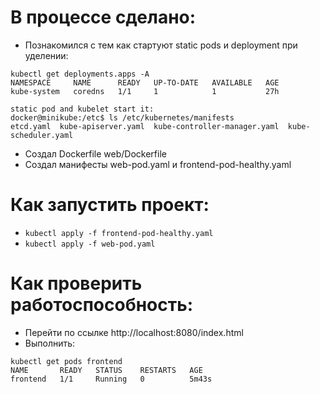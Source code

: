 # В процессе сделано:
 - Познакомился с тем как стартуют static pods и deployment при уделении:
```
kubectl get deployments.apps -A
NAMESPACE     NAME      READY   UP-TO-DATE   AVAILABLE   AGE
kube-system   coredns   1/1     1            1           27h

static pod and kubelet start it:
docker@minikube:/etc$ ls /etc/kubernetes/manifests
etcd.yaml  kube-apiserver.yaml  kube-controller-manager.yaml  kube-scheduler.yaml
```
 - Создал Dockerfile web/Dockerfile
 - Создал манифесты web-pod.yaml и frontend-pod-healthy.yaml

# Как запустить проект:
 - `kubectl apply -f frontend-pod-healthy.yaml`
 - `kubectl apply -f web-pod.yaml`

# Как проверить работоспособность:
 - Перейти по ссылке http://localhost:8080/index.html
 - Выполнить:
```
kubectl get pods frontend
NAME       READY   STATUS    RESTARTS   AGE
frontend   1/1     Running   0          5m43s
```
